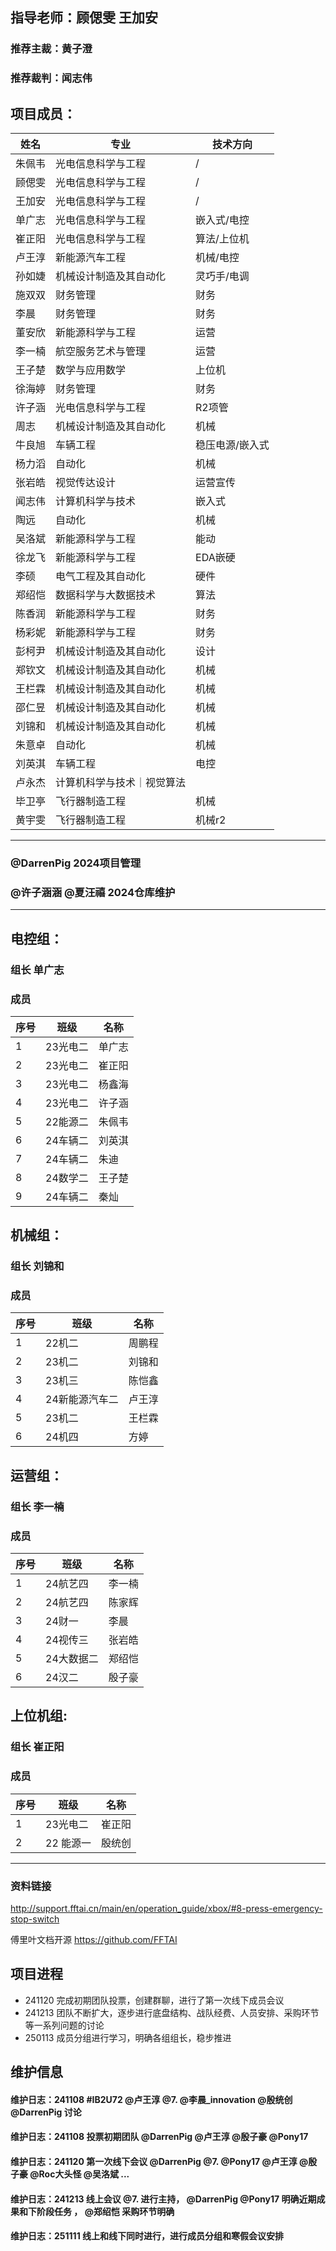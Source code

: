  ## 指导老师：顾偲雯  王加安
### 推荐主裁：黄子澄
### 推荐裁判：闻志伟  

 ## 项目成员：
|姓名|专业|技术方向|
|---|---|---|
|朱佩韦|光电信息科学与工程|/|
|顾偲雯|光电信息科学与工程|/|
|王加安|光电信息科学与工程|/|
|单广志|光电信息科学与工程|嵌入式/电控|
|崔正阳|光电信息科学与工程|算法/上位机|
|卢王淳|新能源汽车工程|机械/电控|
|孙如婕|机械设计制造及其自动化|灵巧手/电调|
|施双双|财务管理|财务|
|李晨|财务管理|财务|
|董安欣|新能源科学与工程|运营|
|李一楠|航空服务艺术与管理|运营|
|王子楚|数学与应用数学|上位机|
|徐海婷|财务管理|财务|
|许子涵|光电信息科学与工程|R2项管|
|周志|机械设计制造及其自动化|机械|
|牛良旭|车辆工程|稳压电源/嵌入式|
|杨力滔|自动化|机械|
|张岩皓|视觉传达设计|运营宣传|
|闻志伟|计算机科学与技术|嵌入式|
|陶远|自动化|机械|
|吴洛斌|新能源科学与工程|能动|
|徐龙飞|新能源科学与工程|EDA嵌硬|
|李硕|电气工程及其自动化|硬件|
|郑绍恺|数据科学与大数据技术|算法|
|陈香润|新能源科学与工程|财务|
|杨彩妮|新能源科学与工程|财务|
|彭柯尹|机械设计制造及其自动化|设计|
|郑钦文|机械设计制造及其自动化|机械|
|王栏霖|机械设计制造及其自动化|机械|
|邵仁昱|机械设计制造及其自动化|机械|
|刘锦和|机械设计制造及其自动化|机械|
|朱意卓|自动化|机械|
|刘英淇|车辆工程|电控|
|卢永杰| 计算机科学与技术｜视觉算法|
|毕卫亭|飞行器制造工程|机械|
|黄宇雯|飞行器制造工程|机械r2|


---

### @DarrenPig 2024项目管理

### @许子涵涵 @夏汪禧 2024仓库维护
---
## 电控组：
### 组长 单广志 
### 成员
|序号 |班级 | 名称  | 
|---|---|---|
| 1 |23光电二|单广志|
| 2 |23光电二|崔正阳|
| 3 |23光电二|杨鑫海|
| 4 |23光电二|许子涵|
| 5 |22能源二|朱佩韦|
| 6 |24车辆二|刘英淇|
| 7 |24车辆二|朱迪|
| 8 |24数学二|王子楚|
| 9 |24车辆二|秦灿|
## 机械组：
### 组长 刘锦和
### 成员
|序号 |班级 | 名称  | 
|---|---|---|
| 1 |22机二|周鹏程|
| 2 |23机二|刘锦和|
| 3 |23机三|陈恺鑫|
| 4 |24新能源汽车二|卢王淳|
| 5 | 23机二   |王栏霖 |
| 6 | 24机四   |方婷 |
## 运营组：
### 组长 李一楠 
### 成员
|序号 |班级 | 名称  | 
|---|---|---|
| 1 |24航艺四|李一楠|
| 2 |24航艺四|陈家辉|
| 3 |24财一|李晨|
| 4 |24视传三|张岩皓|
| 5 |24大数据二|郑绍恺|
| 6 |24汉二|殷子豪|
## 上位机组:
### 组长 崔正阳
### 成员
|序号 |班级 | 名称  | 
|---|---|---|
| 1 |23光电二|崔正阳|
| 2 |22 能源一|殷统创|
---

<p align="left"> 
<div align="left">
</p>

### 资料链接
http://support.fftai.cn/main/en/operation_guide/xbox/#8-press-emergency-stop-switch

傅里叶文档开源
https://github.com/FFTAI

## 项目进程

- 241120 完成初期团队投票，创建群聊，进行了第一次线下成员会议
- 241213 团队不断扩大，逐步进行底盘结构、战队经费、人员安排、采购环节等一系列问题的讨论
- 250113 成员分组进行学习，明确各组组长，稳步推进
## 维护信息

#### 维护日志：241108 #IB2U72  @卢王淳  @7.  @李晨_innovation  @殷统创  @DarrenPig 讨论
#### 维护日志：241108 投票初期团队 @DarrenPig  @卢王淳  @殷子豪  @Pony17 
#### 维护日志：241120 第一次线下会议 @DarrenPig @7. @Pony17 @卢王淳 @殷子豪 @Roc大头怪  @吴洛斌 ...
#### 维护日志：241213 线上会议 @7. 进行主持， @DarrenPig  @Pony17 明确近期成果和下阶段任务 ， @郑绍恺 采购环节明确
#### 维护日志：251111 线上和线下同时进行，进行成员分组和寒假会议安排